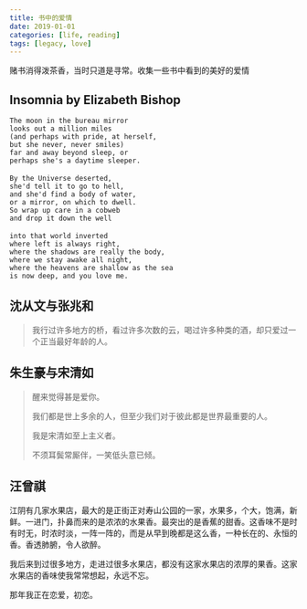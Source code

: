 ```yaml
---
title: 书中的爱情
date: 2019-01-01
categories: [life, reading]
tags: [legacy, love]
---
```


赌书消得泼茶香，当时只道是寻常。收集一些书中看到的美好的爱情

## Insomnia by Elizabeth Bishop

```
The moon in the bureau mirror
looks out a million miles
(and perhaps with pride, at herself,
but she never, never smiles)
far and away beyond sleep, or
perhaps she's a daytime sleeper.
　　
By the Universe deserted,
she'd tell it to go to hell,
and she'd find a body of water,
or a mirror, on which to dwell.
So wrap up care in a cobweb
and drop it down the well
　　
into that world inverted
where left is always right,
where the shadows are really the body,
where we stay awake all night,
where the heavens are shallow as the sea
is now deep, and you love me.
```

## 沈从文与张兆和

> 我行过许多地方的桥，看过许多次数的云，喝过许多种类的酒，却只爱过一个正当最好年龄的人。

## 朱生豪与宋清如

> 醒来觉得甚是爱你。
> 
> 我们都是世上多余的人，但至少我们对于彼此都是世界最重要的人。
> 
> 我是宋清如至上主义者。
> 
> 不须耳鬓常厮伴，一笑低头意已倾。

## 汪曾祺

江阴有几家水果店，最大的是正街正对寿山公园的一家，水果多，个大，饱满，新鲜。一进门，扑鼻而来的是浓浓的水果香。最突出的是香蕉的甜香。这香味不是时有时无，时浓时淡，一阵一阵的，而是从早到晚都是这么香，一种长在的、永恒的香。香透肺腑，令人欲醉。

我后来到过很多地方，走进过很多水果店，都没有这家水果店的浓厚的果香。这家水果店的香味使我常常想起，永远不忘。

那年我正在恋爱，初恋。


